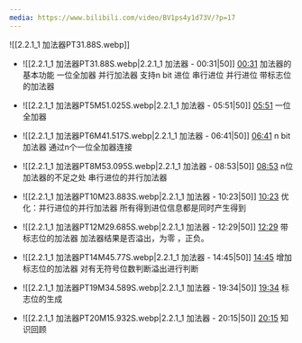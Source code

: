 ```yaml
---
media: https://www.bilibili.com/video/BV1ps4y1d73V/?p=17
---
```

![[2.2.1_1 加法器PT31.88S.webp]]
- ![[2.2.1_1 加法器PT31.88S.webp|2.2.1_1 加法器 - 00:31|50]] [00:31](https://www.bilibili.com/video/BV1ps4y1d73V/?p=17&t=31.879754#t=31.88)  加法器的基本功能 
				一位全加器
				并行加法器    支持n bit 进位   串行进位
										并行进位
				带标志位的加法器
-  ![[2.2.1_1 加法器PT5M51.025S.webp|2.2.1_1 加法器 - 05:51|50]] [05:51](https://www.bilibili.com/video/BV1ps4y1d73V/?p=17&t=351.024677#t=05:51.02)  一位全加器  

- ![[2.2.1_1 加法器PT6M41.517S.webp|2.2.1_1 加法器 - 06:41|50]] [06:41](https://www.bilibili.com/video/BV1ps4y1d73V/?p=17&t=401.516694#t=06:41.52)  n bit 加法器    通过n个一位全加器连接

- ![[2.2.1_1 加法器PT8M53.095S.webp|2.2.1_1 加法器 - 08:53|50]] [08:53](https://www.bilibili.com/video/BV1ps4y1d73V/?p=17&t=533.094868#t=08:53.09)  n位加法器的不足之处 串行进位的并行加法器

- ![[2.2.1_1 加法器PT10M23.883S.webp|2.2.1_1 加法器 - 10:23|50]] [10:23](https://www.bilibili.com/video/BV1ps4y1d73V/?p=17&t=623.883338#t=10:23.88)  优化：并行进位的并行加法器  所有得到进位信息都是同时产生得到
- ![[2.2.1_1 加法器PT12M29.685S.webp|2.2.1_1 加法器 - 12:29|50]] [12:29](https://www.bilibili.com/video/BV1ps4y1d73V/?p=17&t=749.685478#t=12:29.69)  带标志位的加法器  加法器结果是否溢出，为零  ，正负。
- ![[2.2.1_1 加法器PT14M45.77S.webp|2.2.1_1 加法器 - 14:45|50]] [14:45](https://www.bilibili.com/video/BV1ps4y1d73V/?p=17&t=885.769943#t=14:45.77) 增加标志位的加法器 对有无符号位数判断溢出进行判断
- ![[2.2.1_1 加法器PT19M34.589S.webp|2.2.1_1 加法器 - 19:34|50]] [19:34](https://www.bilibili.com/video/BV1ps4y1d73V/?p=17&t=1174.588502#t=19:34.59) 标志位的生成
- ![[2.2.1_1 加法器PT20M15.932S.webp|2.2.1_1 加法器 - 20:15|50]] [20:15](https://www.bilibili.com/video/BV1ps4y1d73V/?p=17&t=1215.932451#t=20:15.93) 知识回顾
